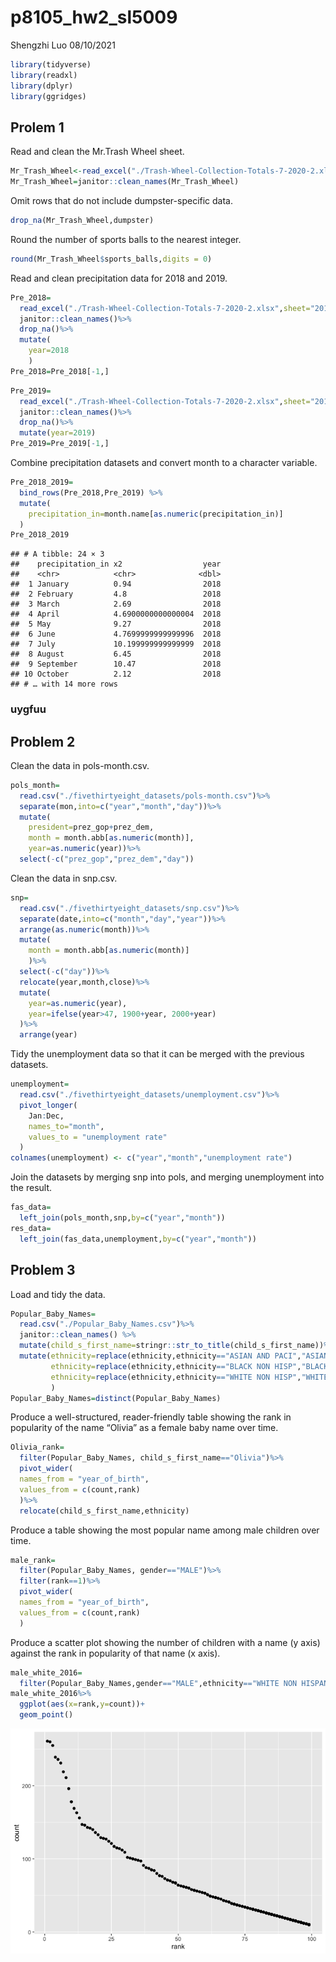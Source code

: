p8105\_hw2\_sl5009
================
Shengzhi Luo
08/10/2021

``` r
library(tidyverse)
library(readxl)
library(dplyr)
library(ggridges)
```

## Prolem 1

Read and clean the Mr.Trash Wheel sheet.

``` r
Mr_Trash_Wheel<-read_excel("./Trash-Wheel-Collection-Totals-7-2020-2.xlsx")
Mr_Trash_Wheel=janitor::clean_names(Mr_Trash_Wheel)
```

Omit rows that do not include dumpster-specific data.

``` r
drop_na(Mr_Trash_Wheel,dumpster)
```

Round the number of sports balls to the nearest integer.

``` r
round(Mr_Trash_Wheel$sports_balls,digits = 0)
```

Read and clean precipitation data for 2018 and 2019.

``` r
Pre_2018=
  read_excel("./Trash-Wheel-Collection-Totals-7-2020-2.xlsx",sheet="2018 Precipitation")%>%
  janitor::clean_names()%>%
  drop_na()%>%
  mutate(
    year=2018
    )
Pre_2018=Pre_2018[-1,]
```

``` r
Pre_2019=
  read_excel("./Trash-Wheel-Collection-Totals-7-2020-2.xlsx",sheet="2019 Precipitation")%>%
  janitor::clean_names()%>%
  drop_na()%>%
  mutate(year=2019)
Pre_2019=Pre_2019[-1,]
```

Combine precipitation datasets and convert month to a character
variable.

``` r
Pre_2018_2019=
  bind_rows(Pre_2018,Pre_2019) %>%
  mutate(
    precipitation_in=month.name[as.numeric(precipitation_in)]
  )
Pre_2018_2019
```

    ## # A tibble: 24 × 3
    ##    precipitation_in x2                  year
    ##    <chr>            <chr>              <dbl>
    ##  1 January          0.94                2018
    ##  2 February         4.8                 2018
    ##  3 March            2.69                2018
    ##  4 April            4.6900000000000004  2018
    ##  5 May              9.27                2018
    ##  6 June             4.7699999999999996  2018
    ##  7 July             10.199999999999999  2018
    ##  8 August           6.45                2018
    ##  9 September        10.47               2018
    ## 10 October          2.12                2018
    ## # … with 14 more rows

### uygfuu

## Problem 2

Clean the data in pols-month.csv.

``` r
pols_month=
  read.csv("./fivethirtyeight_datasets/pols-month.csv")%>%
  separate(mon,into=c("year","month","day"))%>%
  mutate(
    president=prez_gop+prez_dem,
    month = month.abb[as.numeric(month)],
    year=as.numeric(year))%>%
  select(-c("prez_gop","prez_dem","day"))
```

Clean the data in snp.csv.

``` r
snp=
  read.csv("./fivethirtyeight_datasets/snp.csv")%>%
  separate(date,into=c("month","day","year"))%>%
  arrange(as.numeric(month))%>%
  mutate(
    month = month.abb[as.numeric(month)]
    )%>%
  select(-c("day"))%>%
  relocate(year,month,close)%>%
  mutate(
    year=as.numeric(year),
    year=ifelse(year>47, 1900+year, 2000+year)
  )%>%
  arrange(year)
```

Tidy the unemployment data so that it can be merged with the previous
datasets.

``` r
unemployment=
  read.csv("./fivethirtyeight_datasets/unemployment.csv")%>%
  pivot_longer(
    Jan:Dec,
    names_to="month",
    values_to = "unemployment rate"
  )
colnames(unemployment) <- c("year","month","unemployment rate")
```

Join the datasets by merging snp into pols, and merging unemployment
into the result.

``` r
fas_data=
  left_join(pols_month,snp,by=c("year","month"))
res_data=
  left_join(fas_data,unemployment,by=c("year","month"))
```

## Problem 3

Load and tidy the data.

``` r
Popular_Baby_Names=
  read.csv("./Popular_Baby_Names.csv")%>%
  janitor::clean_names() %>%
  mutate(child_s_first_name=stringr::str_to_title(child_s_first_name))%>%
  mutate(ethnicity=replace(ethnicity,ethnicity=="ASIAN AND PACI","ASIAN AND PACIFIC ISLANDER"),
         ethnicity=replace(ethnicity,ethnicity=="BLACK NON HISP","BLACK NON HISPANIC"),
         ethnicity=replace(ethnicity,ethnicity=="WHITE NON HISP","WHITE NON HISPANIC")
         )
Popular_Baby_Names=distinct(Popular_Baby_Names)
```

Produce a well-structured, reader-friendly table showing the rank in
popularity of the name “Olivia” as a female baby name over time.

``` r
Olivia_rank=
  filter(Popular_Baby_Names, child_s_first_name=="Olivia")%>%
  pivot_wider(
  names_from = "year_of_birth", 
  values_from = c(count,rank)
  )%>%
  relocate(child_s_first_name,ethnicity)
```

Produce a table showing the most popular name among male children over
time.

``` r
male_rank=
  filter(Popular_Baby_Names, gender=="MALE")%>%
  filter(rank==1)%>%
  pivot_wider(
  names_from = "year_of_birth", 
  values_from = c(count,rank)
  )
```

Produce a scatter plot showing the number of children with a name (y
axis) against the rank in popularity of that name (x axis).

``` r
male_white_2016=
  filter(Popular_Baby_Names,gender=="MALE",ethnicity=="WHITE NON HISPANIC",year_of_birth=="2016")
male_white_2016%>%
  ggplot(aes(x=rank,y=count))+
  geom_point()
```

![](p8105_hw2_sl5009_files/figure-gfm/unnamed-chunk-15-1.png)<!-- -->
